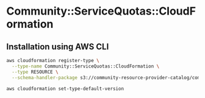 # Community::ServiceQuotas::CloudFormation

## Installation using AWS CLI
``` bash
aws cloudformation register-type \
  --type-name Community::ServiceQuotas::CloudFormation \
  --type RESOURCE \
  --schema-handler-package s3://community-resource-provider-catalog/community-servicequotas-cloudformation-0.1.0.zip

aws cloudformation set-type-default-version
```